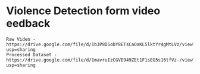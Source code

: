 # Violence Detection form video eedback


```
Raw Video - https://drive.google.com/file/d/1b3P8D5obY8ETsCaOaKL5lktYr4gMtLVz/view?usp=sharing
Processed Dataset - https://drive.google.com/file/d/1mavruIzCGVE949ZEt1F1sEG5s16tfVz-/view?usp=sharing
